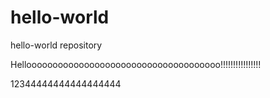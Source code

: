 # hello-world
hello-world repository

Hellooooooooooooooooooooooooooooooooooooo!!!!!!!!!!!!!!!!


12344444444444444444
